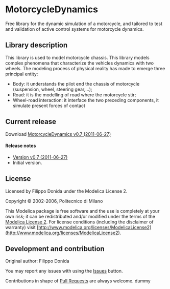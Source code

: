 # MotorcycleDynamics
Free library for the dynamic simulation of a motorcycle, and tailored to test and validation of active control systems for motorcycle dynamics.

## Library description

This library is used to model motorcycle chassis. This library models complex phenomena that characterize
 the vehicles dynamics with two wheels. The modeling process of physical reality has made to emerge three principal entity:
- Body: it understands the pilot end the chassis of motorcycle (suspension, wheel, steering gear,...);
- Road: it is the modelling of road where the motorcycle stir;
- Wheel-road interaction: it interface the two preceding components, it simulate present forces of contact

## Current release

Download [MotorcycleDynamics v0.7 (2011-06-27)](../../archive/v0.7.zip)

#### Release notes

* [Version v0.7 (2011-06-27)](../../archive/v0.7.zip)
 * Initial version.

## License

Licensed by Filippo Donida under the Modelica License 2.

Copyright &copy; 2002-2006, Politecnico di Milano

This Modelica package is free software and the use is completely at your own risk;
it can be redistributed and/or modified under the terms of the [Modelica License 2](http://www.modelica.org/licenses/ModelicaLicense2).
For license conditions (including the disclaimer of warranty) visit [http://www.modelica.org/licenses/ModelicaLicense2](http://www.modelica.org/licenses/ModelicaLicense2).


## Development and contribution
Original author: Filippo Donida

You may report any issues with using the [Issues](../../issues) button.

Contributions in shape of [Pull Requests](../../pulls) are always welcome.
dummy
